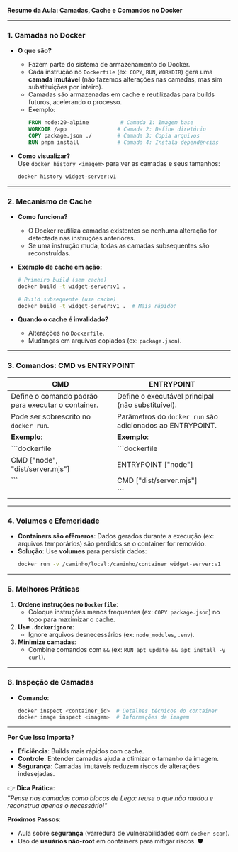 **Resumo da Aula: Camadas, Cache e Comandos no Docker**  

---

### **1. Camadas no Docker**  
- **O que são?**  
  - Fazem parte do sistema de armazenamento do Docker.  
  - Cada instrução no `Dockerfile` (ex: `COPY`, `RUN`, `WORKDIR`) gera uma **camada imutável** (não fazemos alterações nas camadas, mas sim substituições por inteiro).
  - Camadas são armazenadas em cache e reutilizadas para builds futuros, acelerando o processo.  
  - Exemplo:  
    ```dockerfile  
    FROM node:20-alpine          # Camada 1: Imagem base  
    WORKDIR /app                # Camada 2: Define diretório  
    COPY package.json ./        # Camada 3: Copia arquivos  
    RUN pnpm install            # Camada 4: Instala dependências  
    ```  

- **Como visualizar?**  
  Use `docker history <imagem>` para ver as camadas e seus tamanhos:  
  ```bash  
  docker history widget-server:v1  
  ```  

---

### **2. Mecanismo de Cache**  
- **Como funciona?**  
  - O Docker reutiliza camadas existentes se nenhuma alteração for detectada nas instruções anteriores.  
  - Se uma instrução muda, todas as camadas subsequentes são reconstruídas.  

- **Exemplo de cache em ação:**  
  ```bash  
  # Primeiro build (sem cache)  
  docker build -t widget-server:v1 .  

  # Build subsequente (usa cache)  
  docker build -t widget-server:v1 .  # Mais rápido!  
  ```  

- **Quando o cache é invalidado?**  
  - Alterações no `Dockerfile`.  
  - Mudanças em arquivos copiados (ex: `package.json`).  

---

### **3. Comandos: CMD vs ENTRYPOINT**  
| **CMD**                          | **ENTRYPOINT**                  |  
|----------------------------------|----------------------------------|  
| Define o comando padrão para executar o container. | Define o executável principal (não substituível). |  
| Pode ser sobrescrito no `docker run`. | Parâmetros do `docker run` são adicionados ao ENTRYPOINT. |  
| **Exemplo**:                     | **Exemplo**:                    |  
| ```dockerfile                    | ```dockerfile                   |  
| CMD ["node", "dist/server.mjs"]  | ENTRYPOINT ["node"]             |  
| ```                              | CMD ["dist/server.mjs"]         |  
|                                  | ```                             |  

---

### **4. Volumes e Efemeridade**  
- **Containers são efêmeros**: Dados gerados durante a execução (ex: arquivos temporários) são perdidos se o container for removido.  
- **Solução**: Use **volumes** para persistir dados:  
  ```bash  
  docker run -v /caminho/local:/caminho/container widget-server:v1  
  ```  

---

### **5. Melhores Práticas**  
1. **Ordene instruções no `Dockerfile`**:  
   - Coloque instruções menos frequentes (ex: `COPY package.json`) no topo para maximizar o cache.  
2. **Use `.dockerignore`**:  
   - Ignore arquivos desnecessários (ex: `node_modules`, `.env`).  
3. **Minimize camadas**:  
   - Combine comandos com `&&` (ex: `RUN apt update && apt install -y curl`).  

---

### **6. Inspeção de Camadas**  
- **Comando**:  
  ```bash  
  docker inspect <container_id>  # Detalhes técnicos do container  
  docker image inspect <imagem>  # Informações da imagem  
  ```  

---

**Por Que Isso Importa?**  
- **Eficiência**: Builds mais rápidos com cache.  
- **Controle**: Entender camadas ajuda a otimizar o tamanho da imagem.  
- **Segurança**: Camadas imutáveis reduzem riscos de alterações indesejadas.  

👉 **Dica Prática**:  
*"Pense nas camadas como blocos de Lego: reuse o que não mudou e reconstrua apenas o necessário!"*  

**Próximos Passos**:  
- Aula sobre **segurança** (varredura de vulnerabilidades com `docker scan`).  
- Uso de **usuários não-root** em containers para mitigar riscos. 🛡️